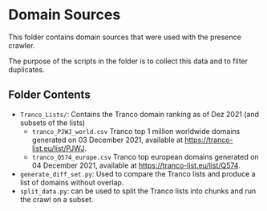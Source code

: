 # Domain Sources
This folder contains domain sources that were used with the presence crawler.

The purpose of the scripts in the folder is to collect this data and to filter duplicates.

## Folder Contents
* `Tranco_Lists/`: Contains the Tranco domain ranking as of Dez 2021 (and subsets of the lists)
	* `tranco_PJWJ_world.csv` Tranco top 1 million worldwide domains generated on 03 December 2021, available at https://tranco-list.eu/list/PJWJ.
	* `tranco_Q574_europe.csv` Tranco top european domains generated on 04 December 2021, available at https://tranco-list.eu/list/Q574.
* `generate_diff_set.py`: Used to compare the Tranco lists and produce a list of domains without overlap.
* `split_data.py`: can be used to split the Tranco lists into chunks and run the crawl on a subset.
